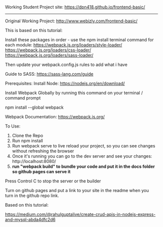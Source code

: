 Working Student Project site:
https://dpn418.github.io/frontend-basic/



















--------------------------------------------------------------------------------------------------------------------------------
Original Working Project:
http://www.webizly.com/frontend-basic/

This is based on this tutorial:

Install these packages in order - use the npm install terminal command for each module:
https://webpack.js.org/loaders/style-loader/
https://webpack.js.org/loaders/css-loader/
https://webpack.js.org/loaders/sass-loader/

Then update your webpack.config.js rules to add what i have 

Guide to SASS:
https://sass-lang.com/guide

Prerequisites:
Install Node:
https://nodejs.org/en/download/

Install Webpack Globally by running this command on your terminal / command prompt

npm install --global webpack

Webpack Documentation: https://webpack.js.org/

To Use:

1. Clone the Repo
2. Run npm install
3. Run webpack serve to live reload your project, so you can see changes without refreshing the browser
4. Once it's running you can go to the dev server and see your changes: http://localhost:8080/
5. **run "webpack build" to bundle your code and put it in the docs folder so github pages can serve it**

Press Control C to stop the server or the builder

Turn on github pages and put a link to your site in the readme when you turn in the github repo link.

Based on this tutorial:

https://medium.com/@rahulguptalive/create-crud-apis-in-nodejs-express-and-mysql-abda4dfc2d6
